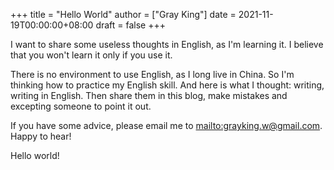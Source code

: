 +++
title = "Hello World"
author = ["Gray King"]
date = 2021-11-19T00:00:00+08:00
draft = false
+++

I want to share some useless thoughts in English, as I'm learning it. I believe that you won't learn it only if you use it.

There is no environment to use English, as I long live in China. So I'm thinking how to practice my English skill.
And here is what I thought: writing, writing in English. Then share them in this blog, make mistakes and excepting someone to point it out.

If you have some advice, please email me to <mailto:grayking.w@gmail.com>. Happy to hear!

Hello world!